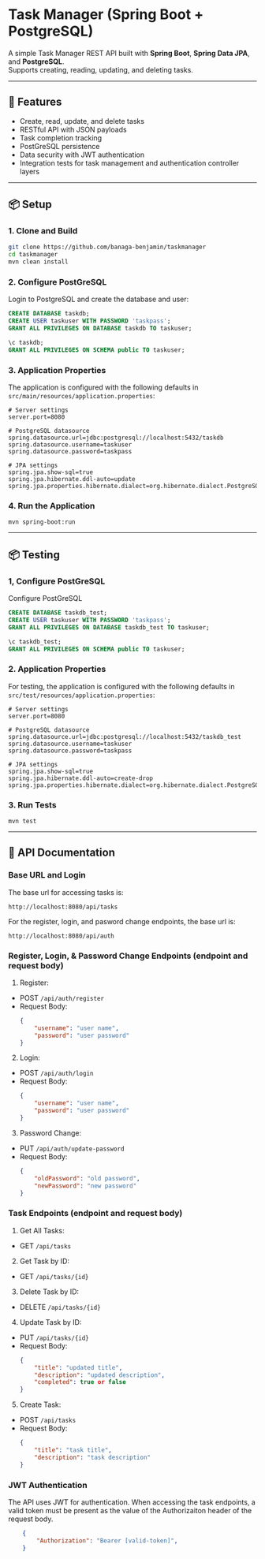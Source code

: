 # Task Manager (Spring Boot + PostgreSQL)

A simple Task Manager REST API built with **Spring Boot**, **Spring Data JPA**, and **PostgreSQL**.  
Supports creating, reading, updating, and deleting tasks.

---

## 🚀 Features
- Create, read, update, and delete tasks
- RESTful API with JSON payloads
- Task completion tracking
- PostGreSQL persistence
- Data security with JWT authentication
- Integration tests for task management and authentication controller layers

---

## 📦 Setup

### 1. Clone and Build
```bash
git clone https://github.com/banaga-benjamin/taskmanager
cd taskmanager
mvn clean install
```

### 2. Configure PostGreSQL
Login to PostgreSQL and create the database and user:
```sql
CREATE DATABASE taskdb;
CREATE USER taskuser WITH PASSWORD 'taskpass';
GRANT ALL PRIVILEGES ON DATABASE taskdb TO taskuser;

\c taskdb;
GRANT ALL PRIVILEGES ON SCHEMA public TO taskuser;
```

### 3. Application Properties
The application is configured with the following defaults in
`src/main/resources/application.properties`:
```
# Server settings
server.port=8080

# PostgreSQL datasource
spring.datasource.url=jdbc:postgresql://localhost:5432/taskdb
spring.datasource.username=taskuser
spring.datasource.password=taskpass

# JPA settings
spring.jpa.show-sql=true
spring.jpa.hibernate.ddl-auto=update
spring.jpa.properties.hibernate.dialect=org.hibernate.dialect.PostgreSQLDialect
```

### 4. Run the Application
```
mvn spring-boot:run
```
---

## 📦 Testing

### 1, Configure PostGreSQL
Configure PostGreSQL
```sql
CREATE DATABASE taskdb_test;
CREATE USER taskuser WITH PASSWORD 'taskpass';
GRANT ALL PRIVILEGES ON DATABASE taskdb_test TO taskuser;

\c taskdb_test;
GRANT ALL PRIVILEGES ON SCHEMA public TO taskuser;
```

### 2. Application Properties
For testing, the application is configured with the following defaults in
`src/test/resources/application.properties`:
```
# Server settings
server.port=8080

# PostgreSQL datasource
spring.datasource.url=jdbc:postgresql://localhost:5432/taskdb_test
spring.datasource.username=taskuser
spring.datasource.password=taskpass

# JPA settings
spring.jpa.show-sql=true
spring.jpa.hibernate.ddl-auto=create-drop
spring.jpa.properties.hibernate.dialect=org.hibernate.dialect.PostgreSQLDialect
```

### 3. Run Tests

```
mvn test
```

---

## 📖 API Documentation

### Base URL and Login

The base url for accessing tasks is:
```
http://localhost:8080/api/tasks
```

For the register, login, and pasword change endpoints, the base url is:
```
http://localhost:8080/api/auth
```

### Register, Login, & Password Change Endpoints (endpoint and request body)
1. Register:
- POST `/api/auth/register`
- Request Body:
    ```json
    {
        "username": "user name",
        "password": "user password"
    }
    ```

2. Login:
- POST `/api/auth/login`
- Request Body:
    ```json
    {
        "username": "user name",
        "password": "user password"
    }
    ```

3. Password Change:
- PUT `/api/auth/update-password`
- Request Body:
    ```json
    {
        "oldPassword": "old password",
        "newPassword": "new password"
    }
    ```
    
### Task Endpoints (endpoint and request body)

1. Get All Tasks:
- GET `/api/tasks`

2. Get Task by ID:
- GET `/api/tasks/{id}`

3. Delete Task by ID:
- DELETE `/api/tasks/{id}`

4. Update Task by ID:
- PUT `/api/tasks/{id}`
- Request Body:
    ```json
    {
        "title": "updated title",
        "description": "updated description",
        "completed": true or false
    }
    ```

5. Create Task:
- POST `/api/tasks`
- Request Body:
    ```json
    {
        "title": "task title",
        "description": "task description"
    }
    ```
### JWT Authentication

The API uses JWT for authentication. When accessing the task endpoints, a valid token must be present as the value of the Authorizaiton header of the request body.

```json
    {
        "Authorization": "Bearer [valid-token]",
    }
```